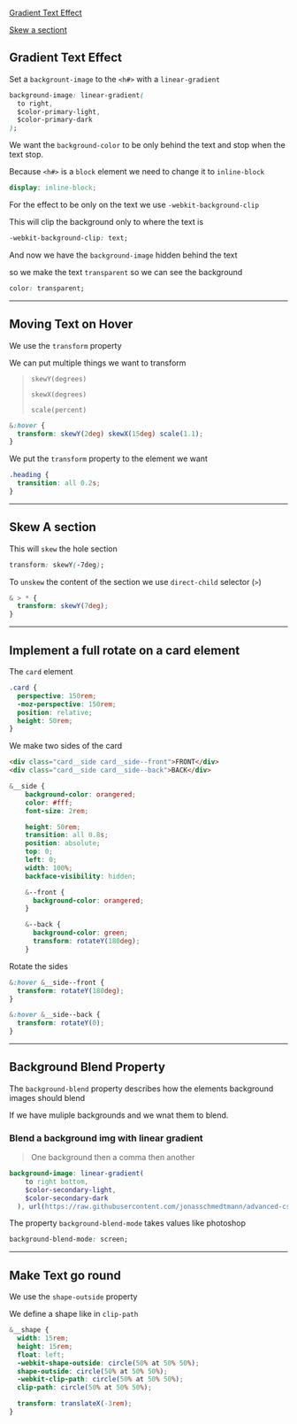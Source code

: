 [Gradient Text Effect](##gradienttexteffect)

[Skew a sectiont](##skewAsection)

## Gradient Text Effect

Set a `backgrount-image` to the `<h#>` with a `linear-gradient`

```css
background-image: linear-gradient(
  to right,
  $color-primary-light,
  $color-primary-dark
);
```

We want the `background-color` to be only behind the text and stop when the text stop.

Because `<h#>` is a `block` element we need to change it to `inline-block`

```scss
display: inline-block;
```

For the effect to be only on the text we use `-webkit-background-clip`

This will clip the background only to where the text is

```css
-webkit-background-clip: text;
```

And now we have the `background-image` hidden behind the text

so we make the text `transparent` so we can see the background

```css
color: transparent;
```

---

## Moving Text on Hover

We use the `transform` property

We can put multiple things we want to transform

> `skewY(degrees)`
>
> `skewX(degrees)`
>
> `scale(percent)`

```scss
&:hover {
  transform: skewY(2deg) skewX(15deg) scale(1.1);
}
```

We put the `transform` property to the element we want

```css
.heading {
  transition: all 0.2s;
}
```

---



## Skew A section

This will `skew` the hole section

```css
transform: skewY(-7deg);
```

To `unskew` the content of the section we use `direct-child` selector (`>`)

```scss
& > * {
  transform: skewY(7deg);
}
```

---

## Implement a full rotate on a card element

The `card` element

```scss
.card {
  perspective: 150rem;
  -moz-perspective: 150rem;
  position: relative;
  height: 50rem;
}
```

We make two sides of the card

```html
<div class="card__side card__side--front">FRONT</div>
<div class="card__side card__side--back">BACK</div>
```

```scss
&__side {
    background-color: orangered;
    color: #fff;
    font-size: 2rem;

    height: 50rem;
    transition: all 0.8s;
    position: absolute;
    top: 0;
    left: 0;
    width: 100%;
    backface-visibility: hidden;

    &--front {
      background-color: orangered;
    }

    &--back {
      background-color: green;
      transform: rotateY(180deg);
    }
```

Rotate the sides

```scss
&:hover &__side--front {
  transform: rotateY(180deg);
}

&:hover &__side--back {
  transform: rotateY(0);
}
```

---

## Background Blend Property

The `background-blend` property describes how the elements background images should blend

If we have muliple backgrounds and we wnat them to blend.

### Blend a background img with linear gradient

> One background then a comma then another

```scss
background-image: linear-gradient(
    to right bottom,
    $color-secondary-light,
    $color-secondary-dark
  ), url(https://raw.githubusercontent.com/jonasschmedtmann/advanced-css-course/master/Natours/starter/img/nat-5.jpg);
```

The property `background-blend-mode` takes values like photoshop

```css
background-blend-mode: screen;
```

---

## Make Text go round

We use the `shape-outside` property

We define a shape like in `clip-path`

```scss
&__shape {
  width: 15rem;
  height: 15rem;
  float: left;
  -webkit-shape-outside: circle(50% at 50% 50%);
  shape-outside: circle(50% at 50% 50%);
  -webkit-clip-path: circle(50% at 50% 50%);
  clip-path: circle(50% at 50% 50%);

  transform: translateX(-3rem);
}
```
